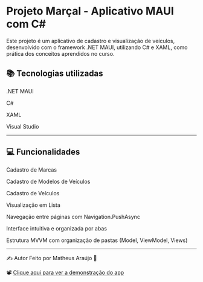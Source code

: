 # Projeto Marçal - Aplicativo MAUI com C#
Este projeto é um aplicativo de cadastro e visualização de veículos, desenvolvido com o framework .NET MAUI, utilizando C# e XAML, como prática dos conceitos aprendidos no curso.

## 📚 Tecnologias utilizadas
.NET MAUI

C#

XAML

Visual Studio

---

## 💻 Funcionalidades
Cadastro de Marcas

Cadastro de Modelos de Veículos

Cadastro de Veículos

Visualização em Lista

Navegação entre páginas com Navigation.PushAsync

Interface intuitiva e organizada por abas

Estrutura MVVM com organização de pastas (Model, ViewModel, Views)

---

✍️ Autor
Feito por Matheus Araújo 💙


📽️ [Clique aqui para ver a demonstração do app](https://youtu.be/SEU_LINK_AQUI)
